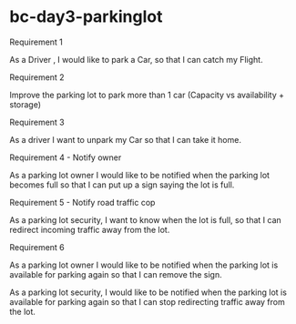 # bc-day3-parkinglot

Requirement 1

As a Driver , I would like to park a Car, so that I can catch my Flight.


Requirement 2

Improve the parking lot to park more than 1 car (Capacity vs availability + storage)

Requirement 3

As a driver I want to unpark my Car so that I can take it home.

Requirement 4 - Notify owner

As a parking lot owner I would like to be notified when the parking lot becomes full so that I can put up a sign saying the lot is full.

Requirement 5 - Notify road traffic cop

As a parking lot security, I want to know when the lot is full, so that I can redirect incoming traffic away from the lot.

Requirement 6

As a parking lot owner I would like to be notified when the parking lot is available for parking again so that I can remove the sign.

As a parking lot security, I would like to be notified when the parking lot is available for parking again so that I can stop redirecting traffic away from the lot.

